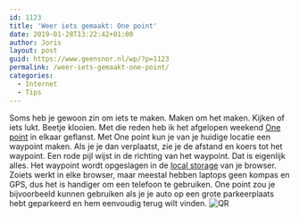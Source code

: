 ```yaml
---
id: 1123
title: 'Weer iets gemaakt: One point'
date: 2019-01-28T13:22:42+01:00
author: Joris
layout: post
guid: https://www.geensnor.nl/wp/?p=1123
permalink: /weer-iets-gemaakt-one-point/
categories:
  - Internet
  - Tips
---
```

 Soms heb je gewoon zin om iets te maken. Maken om het maken. Kijken of iets lukt. Beetje klooien. Met die reden heb ik het afgelopen weekend [One point](https://www.geensnor.nl/onepoint/) in elkaar geflanst. Met One point kun je van je huidige locatie een waypoint maken. Als je je dan verplaatst, zie je de afstand en koers tot het waypoint. Een rode pijl wijst in de richting van het waypoint. Dat is eigenlijk alles. Het waypoint wordt opgeslagen in de [local storage](https://www.w3schools.com/html/html5_webstorage.asp) van je browser. Zoiets werkt in elke browser, maar meestal hebben laptops geen kompas en GPS, dus het is handiger om een telefoon te gebruiken. One point zou je bijvoorbeeld kunnen gebruiken als je je auto op een grote parkeerplaats hebt geparkeerd en hem eenvoudig terug wilt vinden. ![QR](https://www.geensnor.nl/onepoint/qr.png)